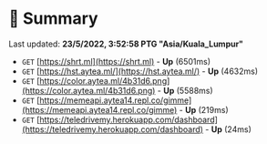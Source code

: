 # 📖 Summary
Last updated: **23/5/2022, 3:52:58 PTG "Asia/Kuala_Lumpur"**

- `GET` [https://shrt.ml](https://shrt.ml) - **Up** (6501ms)
- `GET` [https://hst.aytea.ml/](https://hst.aytea.ml/) - **Up** (4632ms)
- `GET` [https://color.aytea.ml/4b31d6.png](https://color.aytea.ml/4b31d6.png) - **Up** (5588ms)
- `GET` [https://memeapi.aytea14.repl.co/gimme](https://memeapi.aytea14.repl.co/gimme) - **Up** (219ms)
- `GET` [https://teledrivemy.herokuapp.com/dashboard](https://teledrivemy.herokuapp.com/dashboard) - **Up** (24ms)
